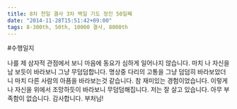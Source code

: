 ```yaml
---
title: 8차 천일 결사 3차 백일 기도 정진 50일째
date: "2014-11-28T15:51:42+09:00"
tags: 8-300th, 50th, 10000 결사, 8000th
---
```


#수행일지

나를 제 삼자적 관점에서 보니 마음에 동요가 심하게 일어나지 않습니다. 마치 나 자신을 남 보듯이 바라보니 그냥 무덤덤합니다. 명상중 다리의 고통을 그냥 덤덤히 바라보았더니 마치 다른 사람의 아픔을 바라보는것 같습니다. 참 재미있는 경험이었습니다. 이렇게 나 자신을 위에서 조망하듯이 바라보니 무덤덤해집니다. 저는 잘 살고 있습니다. 아무 부족함이 없습니다. 감사합니다. 부처님!
